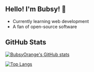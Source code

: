 ## Hello! I'm Bubsy! :wave:
- Currently learning web development
- A fan of open-source software
## GitHub Stats
[![BubsyOrange's GitHub stats](https://github-readme-stats.vercel.app/api?username=BubsyOrange)](https://github.com/BubsyOrange/github-readme-stats)


[![Top Langs](https://github-readme-stats.vercel.app/api/top-langs/?username=BubsyOrange)](https://github.com/BubsyOrange/github-readme-stats)
